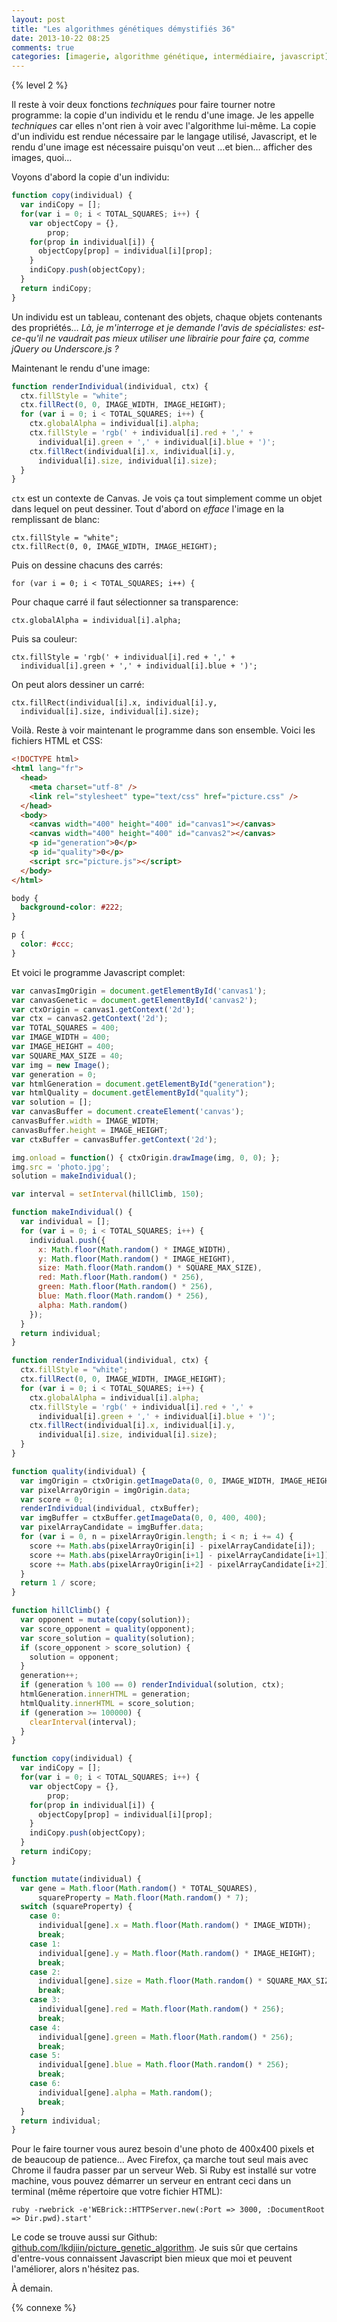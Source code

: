 ```yaml
---
layout: post
title: "Les algorithmes génétiques démystifiés 36"
date: 2013-10-22 08:25
comments: true
categories: [imagerie, algorithme génétique, intermédiaire, javascript]
---
```


{% level 2 %}

Il reste à voir deux fonctions *techniques* pour faire tourner notre
programme: la copie d'un individu et le rendu d'une image. Je les appelle
*techniques* car elles n'ont rien à voir avec l'algorithme lui-même. La
copie d'un individu est rendue nécessaire par le langage utilisé, Javascript,
et le rendu d'une image est nécessaire puisqu'on veut …et bien… afficher
des images, quoi…

<!-- more -->

Voyons d'abord la copie d'un individu:

``` javascript
function copy(individual) {
  var indiCopy = [];
  for(var i = 0; i < TOTAL_SQUARES; i++) {
    var objectCopy = {},
        prop;
    for(prop in individual[i]) {
      objectCopy[prop] = individual[i][prop];
    }
    indiCopy.push(objectCopy);
  }
  return indiCopy;
}
```

Un individu est un tableau, contenant des objets, chaque objets contenants
des propriétés… *Là, je m'interroge et je demande l'avis de spécialistes:
est-ce-qu'il ne vaudrait pas mieux utiliser une librairie pour faire ça,
comme jQuery ou Underscore.js ?*

Maintenant le rendu d'une image:

``` javascript
function renderIndividual(individual, ctx) {
  ctx.fillStyle = "white";
  ctx.fillRect(0, 0, IMAGE_WIDTH, IMAGE_HEIGHT);
  for (var i = 0; i < TOTAL_SQUARES; i++) {
    ctx.globalAlpha = individual[i].alpha;
    ctx.fillStyle = 'rgb(' + individual[i].red + ',' +
      individual[i].green + ',' + individual[i].blue + ')';
    ctx.fillRect(individual[i].x, individual[i].y,
      individual[i].size, individual[i].size);
  }
}
```

`ctx` est un contexte de Canvas. Je vois ça tout simplement comme un objet
dans lequel on peut dessiner. Tout d'abord on *efface* l'image en la
remplissant de blanc:

    ctx.fillStyle = "white";
    ctx.fillRect(0, 0, IMAGE_WIDTH, IMAGE_HEIGHT);

Puis on dessine chacuns des carrés:

    for (var i = 0; i < TOTAL_SQUARES; i++) {

Pour chaque carré il faut sélectionner sa transparence:

    ctx.globalAlpha = individual[i].alpha;

Puis sa couleur:

    ctx.fillStyle = 'rgb(' + individual[i].red + ',' +
      individual[i].green + ',' + individual[i].blue + ')';

On peut alors dessiner un carré:

    ctx.fillRect(individual[i].x, individual[i].y,
      individual[i].size, individual[i].size);

Voilà. Reste à voir maintenant le programme dans son ensemble. Voici les
fichiers HTML et CSS:

``` html
<!DOCTYPE html>
<html lang="fr">
  <head>
    <meta charset="utf-8" />
    <link rel="stylesheet" type="text/css" href="picture.css" /> 
  </head>
  <body>
    <canvas width="400" height="400" id="canvas1"></canvas>
    <canvas width="400" height="400" id="canvas2"></canvas>
    <p id="generation">0</p>
    <p id="quality">0</p>
    <script src="picture.js"></script>
  </body>
</html>
```

``` css
body {
  background-color: #222;
}

p {
  color: #ccc;
}
```

Et voici le programme Javascript complet:

``` javascript
var canvasImgOrigin = document.getElementById('canvas1');
var canvasGenetic = document.getElementById('canvas2');
var ctxOrigin = canvas1.getContext('2d');
var ctx = canvas2.getContext('2d');
var TOTAL_SQUARES = 400;
var IMAGE_WIDTH = 400;
var IMAGE_HEIGHT = 400;
var SQUARE_MAX_SIZE = 40;
var img = new Image();
var generation = 0;
var htmlGeneration = document.getElementById("generation");
var htmlQuality = document.getElementById("quality");
var solution = [];
var canvasBuffer = document.createElement('canvas');
canvasBuffer.width = IMAGE_WIDTH;
canvasBuffer.height = IMAGE_HEIGHT;
var ctxBuffer = canvasBuffer.getContext('2d');

img.onload = function() { ctxOrigin.drawImage(img, 0, 0); };
img.src = 'photo.jpg';
solution = makeIndividual();

var interval = setInterval(hillClimb, 150);

function makeIndividual() {
  var individual = [];
  for (var i = 0; i < TOTAL_SQUARES; i++) {
    individual.push({
      x: Math.floor(Math.random() * IMAGE_WIDTH),
      y: Math.floor(Math.random() * IMAGE_HEIGHT),
      size: Math.floor(Math.random() * SQUARE_MAX_SIZE),
      red: Math.floor(Math.random() * 256),
      green: Math.floor(Math.random() * 256),
      blue: Math.floor(Math.random() * 256),
      alpha: Math.random()
    });
  }
  return individual;
}

function renderIndividual(individual, ctx) {
  ctx.fillStyle = "white";
  ctx.fillRect(0, 0, IMAGE_WIDTH, IMAGE_HEIGHT);
  for (var i = 0; i < TOTAL_SQUARES; i++) {
    ctx.globalAlpha = individual[i].alpha;
    ctx.fillStyle = 'rgb(' + individual[i].red + ',' +
      individual[i].green + ',' + individual[i].blue + ')';
    ctx.fillRect(individual[i].x, individual[i].y,
      individual[i].size, individual[i].size);
  }
}

function quality(individual) {
  var imgOrigin = ctxOrigin.getImageData(0, 0, IMAGE_WIDTH, IMAGE_HEIGHT);
  var pixelArrayOrigin = imgOrigin.data;
  var score = 0;
  renderIndividual(individual, ctxBuffer);
  var imgBuffer = ctxBuffer.getImageData(0, 0, 400, 400);
  var pixelArrayCandidate = imgBuffer.data;
  for (var i = 0, n = pixelArrayOrigin.length; i < n; i += 4) {
    score += Math.abs(pixelArrayOrigin[i] - pixelArrayCandidate[i]);
    score += Math.abs(pixelArrayOrigin[i+1] - pixelArrayCandidate[i+1]);
    score += Math.abs(pixelArrayOrigin[i+2] - pixelArrayCandidate[i+2]);
  }
  return 1 / score;
}

function hillClimb() {
  var opponent = mutate(copy(solution));
  var score_opponent = quality(opponent);
  var score_solution = quality(solution);
  if (score_opponent > score_solution) {
    solution = opponent;
  }
  generation++;
  if (generation % 100 == 0) renderIndividual(solution, ctx);
  htmlGeneration.innerHTML = generation;
  htmlQuality.innerHTML = score_solution;
  if (generation >= 100000) {
    clearInterval(interval);
  }
}

function copy(individual) {
  var indiCopy = [];
  for(var i = 0; i < TOTAL_SQUARES; i++) {
    var objectCopy = {},
        prop;
    for(prop in individual[i]) {
      objectCopy[prop] = individual[i][prop];
    }
    indiCopy.push(objectCopy);
  }
  return indiCopy;
}

function mutate(individual) {
  var gene = Math.floor(Math.random() * TOTAL_SQUARES),
      squareProperty = Math.floor(Math.random() * 7);
  switch (squareProperty) {
    case 0:
      individual[gene].x = Math.floor(Math.random() * IMAGE_WIDTH);
      break;
    case 1:
      individual[gene].y = Math.floor(Math.random() * IMAGE_HEIGHT);
      break;
    case 2:
      individual[gene].size = Math.floor(Math.random() * SQUARE_MAX_SIZE);
      break;
    case 3:
      individual[gene].red = Math.floor(Math.random() * 256);
      break;
    case 4:
      individual[gene].green = Math.floor(Math.random() * 256);
      break;
    case 5:
      individual[gene].blue = Math.floor(Math.random() * 256);
      break;
    case 6:
      individual[gene].alpha = Math.random();
      break;
  }
  return individual;
}
```

Pour le faire tourner vous aurez besoin d'une photo de 400x400 pixels et
de beaucoup de patience… Avec Firefox, ça marche tout seul mais avec
Chrome il faudra passer par un serveur Web. Si Ruby est installé sur
votre machine, vous pouvez démarrer un serveur en entrant ceci dans un
terminal (même répertoire que votre fichier HTML):

    ruby -rwebrick -e'WEBrick::HTTPServer.new(:Port => 3000, :DocumentRoot => Dir.pwd).start'

Le code se trouve aussi sur Github: [github.com/lkdjiin/picture_genetic_algorithm](https://github.com/lkdjiin/picture_genetic_algorithm).
Je suis sûr que certains d'entre-vous connaissent Javascript bien mieux que
moi et peuvent l'améliorer, alors n'hésitez pas.

À demain.

{% connexe %}

